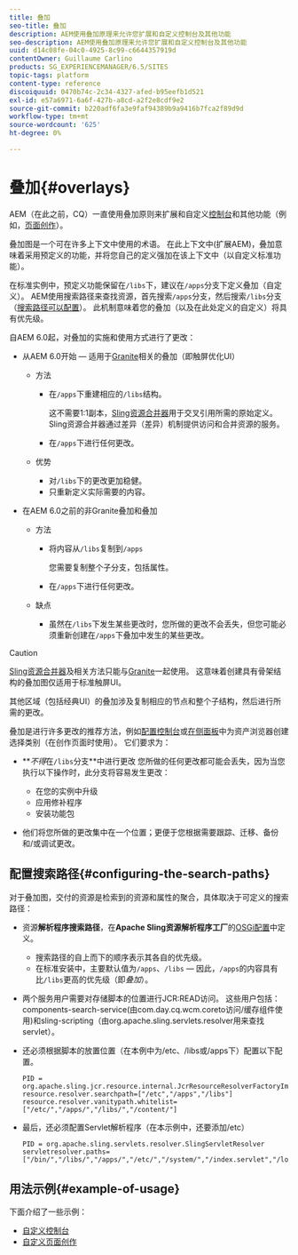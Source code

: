 ```yaml
---
title: 叠加
seo-title: 叠加
description: AEM使用叠加原理来允许您扩展和自定义控制台及其他功能
seo-description: AEM使用叠加原理来允许您扩展和自定义控制台及其他功能
uuid: d14c08fe-04c0-4925-8c99-c6644357919d
contentOwner: Guillaume Carlino
products: SG_EXPERIENCEMANAGER/6.5/SITES
topic-tags: platform
content-type: reference
discoiquuid: 0470b74c-2c34-4327-afed-b95eefb1d521
exl-id: e57a6971-6a6f-427b-a8cd-a2f2e8cdf9e2
source-git-commit: b220adf6fa3e9faf94389b9a9416b7fca2f89d9d
workflow-type: tm+mt
source-wordcount: '625'
ht-degree: 0%

---
```


# 叠加{#overlays}

AEM（在此之前，CQ）一直使用叠加原则来扩展和自定义[控制台](/help/sites-developing/customizing-consoles-touch.md)和其他功能（例如，[页面创作](/help/sites-developing/customizing-page-authoring-touch.md)）。

叠加图是一个可在许多上下文中使用的术语。 在此上下文中(扩展AEM)，叠加意味着采用预定义的功能，并将您自己的定义强加在该上下文中（以自定义标准功能）。

在标准实例中，预定义功能保留在`/libs`下，建议在`/apps`分支下定义叠加（自定义）。 AEM使用搜索路径来查找资源，首先搜索`/apps`分支，然后搜索`/libs`分支（[搜索路径可以配置](#configuring-the-search-paths)）。 此机制意味着您的叠加（以及在此处定义的自定义）将具有优先级。

自AEM 6.0起，对叠加的实施和使用方式进行了更改：

* 从AEM 6.0开始 — 适用于[Granite](https://helpx.adobe.com/experience-manager/6-5/sites/developing/using/reference-materials/granite-ui/api/index.html)相关的叠加（即触屏优化UI）

   * 方法

      * 在`/apps`下重建相应的`/libs`结构。

         这不需要1:1副本，[Sling资源合并器](/help/sites-developing/sling-resource-merger.md)用于交叉引用所需的原始定义。 Sling资源合并器通过差异（差异）机制提供访问和合并资源的服务。

      * 在`/apps`下进行任何更改。
   * 优势

      * 对`/libs`下的更改更加稳健。
      * 只重新定义实际需要的内容。


* 在AEM 6.0之前的非Granite叠加和叠加

   * 方法

      * 将内容从`/libs`复制到`/apps`

         您需要复制整个子分支，包括属性。

      * 在`/apps`下进行任何更改。
   * 缺点

      * 虽然在`/libs`下发生某些更改时，您所做的更改不会丢失，但您可能必须重新创建在`/apps`下叠加中发生的某些更改。


>[!CAUTION]
>
>[Sling资源合并器](/help/sites-developing/sling-resource-merger.md)及相关方法只能与[Granite](https://helpx.adobe.com/experience-manager/6-5/sites/developing/using/reference-materials/granite-ui/api/index.html)一起使用。 这意味着创建具有骨架结构的叠加图仅适用于标准触屏UI。
>
>其他区域（包括经典UI）的叠加涉及复制相应的节点和整个子结构，然后进行所需的更改。

叠加是进行许多更改的推荐方法，例如[配置控制台](/help/sites-developing/customizing-consoles-touch.md#create-a-custom-console)或[在侧面板](/help/sites-developing/customizing-page-authoring-touch.md#add-new-selection-category-to-asset-browser)中为资产浏览器创建选择类别（在创作页面时使用）。 它们要求为：

* ***不得*&#x200B;在`/libs`分支&#x200B;**中进行更改
您所做的任何更改都可能会丢失，因为当您执行以下操作时，此分支将容易发生更改：

   * 在您的实例中升级
   * 应用修补程序
   * 安装功能包

* 他们将您所做的更改集中在一个位置；更便于您根据需要跟踪、迁移、备份和/或调试更改。

## 配置搜索路径{#configuring-the-search-paths}

对于叠加图，交付的资源是检索到的资源和属性的聚合，具体取决于可定义的搜索路径：

* 资源&#x200B;**解析程序搜索路径**，在&#x200B;**Apache Sling资源解析程序工厂**&#x200B;的[OSGi配置](/help/sites-deploying/configuring-osgi.md)中定义。

   * 搜索路径的自上而下的顺序表示其各自的优先级。
   * 在标准安装中，主要默认值为`/apps`、`/libs` — 因此，`/apps`的内容具有比`/libs`更高的优先级（即&#x200B;*叠加*）。

* 两个服务用户需要对存储脚本的位置进行JCR:READ访问。 这些用户包括：components-search-service(由com.day.cq.wcm.coreto访问/缓存组件使用)和sling-scripting（由org.apache.sling.servlets.resolver用来查找servlet）。
* 还必须根据脚本的放置位置（在本例中为/etc、/libs或/apps下）配置以下配置。

   ```
   PID = org.apache.sling.jcr.resource.internal.JcrResourceResolverFactoryImpl
   resource.resolver.searchpath=["/etc","/apps","/libs"]
   resource.resolver.vanitypath.whitelist=["/etc/","/apps/","/libs/","/content/"]
   ```

* 最后，还必须配置Servlet解析程序（在本示例中，还要添加/etc）

   ```
   PID = org.apache.sling.servlets.resolver.SlingServletResolver
   servletresolver.paths=["/bin/","/libs/","/apps/","/etc/","/system/","/index.servlet","/login.servlet","/services/"]
   ```

## 用法示例{#example-of-usage}

下面介绍了一些示例：

* [自定义控制台](/help/sites-developing/customizing-consoles-touch.md)
* [自定义页面创作](/help/sites-developing/customizing-page-authoring-touch.md)
